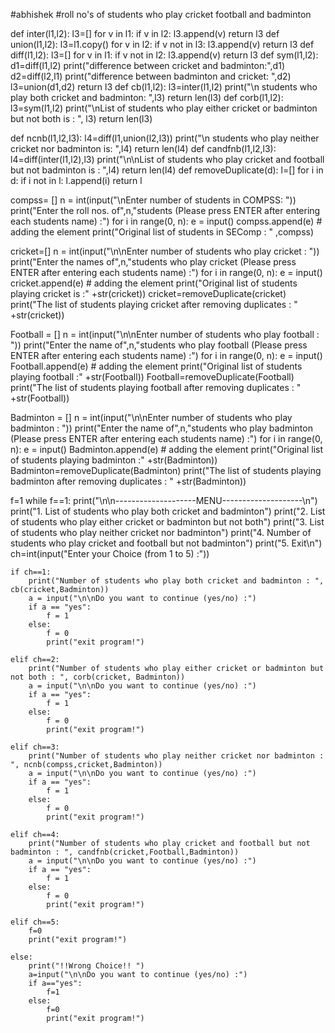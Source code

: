 #abhishek
#roll no's of students who play cricket football and badminton

def inter(l1,l2):
    l3=[]
    for v in l1:
        if v in l2:
            l3.append(v)
    return l3
def union(l1,l2):
    l3=l1.copy()
    for v in l2:
        if v not in l3:
            l3.append(v)
    return l3
def diff(l1,l2):
    l3=[]
    for v in l1:
        if v not in l2:
            l3.append(v)
    return l3
def sym(l1,l2):
    d1=diff(l1,l2)
    print("difference between cricket and badminton:",d1)
    d2=diff(l2,l1)
    print("difference between badminton and cricket: ",d2)
    l3=union(d1,d2)
    return l3
def cb(l1,l2):
    l3=inter(l1,l2)
    print("\n students who play both cricket and badminton: ",l3)
    return len(l3)
def corb(l1,l2):
    l3=sym(l1,l2)
    print("\nList of students who play either cricket or badminton but not both is : ", l3)
    return len(l3)

def ncnb(l1,l2,l3):
    l4=diff(l1,union(l2,l3))
    print("\n students  who play neither cricket nor badminton is: ",l4)
    return len(l4)
def candfnb(l1,l2,l3):
    l4=diff(inter(l1,l2),l3)
    print("\n\nList of students who play cricket and football but not badminton is : ",l4)
    return len(l4)
def removeDuplicate(d):
    l=[]
    for i in d:
        if i not in l:
            l.append(i)
    return l


compss= []
n = int(input("\nEnter number of students in COMPSS: "))
print("Enter the roll nos. of",n,"students (Please press ENTER after entering each students name) :")
for i in range(0, n):
    e = input()
    compss.append(e)  # adding the element
print("Original list of students in SEComp : " ,compss)

cricket=[]
n = int(input("\n\nEnter number of students who play cricket : "))
print("Enter the names of",n,"students who play cricket (Please press ENTER after entering each students name) :")
for i in range(0, n):
    e = input()
    cricket.append(e)  # adding the element
print("Original list of students playing cricket is :" +str(cricket))
cricket=removeDuplicate(cricket)
print("The list of students playing cricket after removing duplicates : " +str(cricket))

Football = []
n = int(input("\n\nEnter number of students who play football : "))
print("Enter the name of",n,"students who play football (Please press ENTER after entering each students name) :")
for i in range(0, n):
    e = input()
    Football.append(e)  # adding the element
print("Original list of students playing football :" +str(Football))
Football=removeDuplicate(Football)
print("The list of students playing football after removing duplicates : " +str(Football))

Badminton = []
n = int(input("\n\nEnter number of students who play badminton : "))
print("Enter the name of",n,"students who play badminton (Please press ENTER after entering each students name) :")
for i in range(0, n):
    e = input()
    Badminton.append(e)  # adding the element
print("Original list of students playing badminton :" +str(Badminton))
Badminton=removeDuplicate(Badminton)
print("The list of students playing badminton after removing duplicates : " +str(Badminton))

f=1
while f==1:
    print("\n\n--------------------MENU--------------------\n")
    print("1. List of students who play both cricket and badminton")
    print("2. List of students who play either cricket or badminton but not both")
    print("3. List of students who play neither cricket nor badminton")
    print("4. Number of students who play cricket and football but not badminton")
    print("5. Exit\n")
    ch=int(input("Enter your Choice (from 1 to 5) :"))

    if ch==1:
        print("Number of students who play both cricket and badminton : ", cb(cricket,Badminton))
        a = input("\n\nDo you want to continue (yes/no) :")
        if a == "yes":
            f = 1
        else:
            f = 0
            print("exit program!")

    elif ch==2:
        print("Number of students who play either cricket or badminton but not both : ", corb(cricket, Badminton))
        a = input("\n\nDo you want to continue (yes/no) :")
        if a == "yes":
            f = 1
        else:
            f = 0
            print("exit program!")

    elif ch==3:
        print("Number of students who play neither cricket nor badminton : ", ncnb(compss,cricket,Badminton))
        a = input("\n\nDo you want to continue (yes/no) :")
        if a == "yes":
            f = 1
        else:
            f = 0
            print("exit program!")

    elif ch==4:
        print("Number of students who play cricket and football but not badminton : ", candfnb(cricket,Football,Badminton))
        a = input("\n\nDo you want to continue (yes/no) :")
        if a == "yes":
            f = 1
        else:
            f = 0
            print("exit program!")

    elif ch==5:
        f=0
        print("exit program!")

    else:
        print("!!Wrong Choice!! ")
        a=input("\n\nDo you want to continue (yes/no) :")
        if a=="yes":
            f=1
        else:
            f=0
            print("exit program!")















